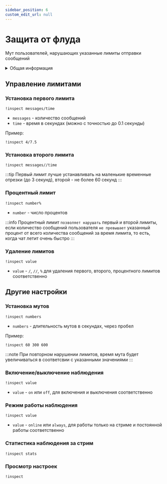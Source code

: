 ```yaml
---
sidebar_position: 6
custom_edit_url: null
---
```


# Защита от флуда

Мут пользователей, нарушающих указанные лимиты отправки сообщений

<details>
  <summary>Общая информация</summary>
  <ul>
    <li><b>Название:</b> inspect</li>
    <li><b>Элиасы:</b> отсутствуют</li>
    <li><b>Кулдаун:</b> общий 5 секунд</li>
    <li><a href="https://github.com/Relanit/ModBoty/blob/master/ModBoty/cogs/inspect.py"><b>Исходный код</b></a></li>
  </ul>
</details>

## Управление лимитами

### Установка первого лимита
`!inspect messages/time`
- `messages` - количество сообщений
- `time` - время в секундах (можно с точностью до 0.1 секунды)

Пример:
```
!inspect 4/7.5
```

### Установка второго лимита
`!inspect messages//time`

:::tip
Первый лимит лучше устанавливать на маленькие временные отрезки (до 3 секунд), второй - не более 60 секунд
:::

### Процентный лимит
`!inspect number%`
- `number` - число процентов

:::info
Процентный лимит `позволяет нарушать` первый и второй лимиты, если количество сообщений пользователя `не превышает` указанный процент от всего количества сообщений за время лимита, то есть, когда чат летит очень быстро
:::

### Удаление лимитов
`!inspect value`
- `value` - `/`, `//`, `%` для удаления первого, второго, процентного лимитов соответственно

## Другие настройки

### Установка мутов
`!inspect numbers`
- `numbers` - длительность мутов в секундах, через пробел

Пример:
```
!inspect 60 300 600
```

:::note
При повторном нарушении лимитов, время мута будет увеличиваться в соответсвии с указанными значениями
:::

### Включение/выключение наблюдения
`!inspect value`
- `value` - `on` или `off`, для включения и выключения соответственно

### Режим работы наблюдения
`!inspect value`
- `value` - `online` или `always`, для работы только на стриме и постоянной работы соответственно

### Статистика наблюдения за стрим
`!inspect stats`

### Просмотр настроек
`!inspect`